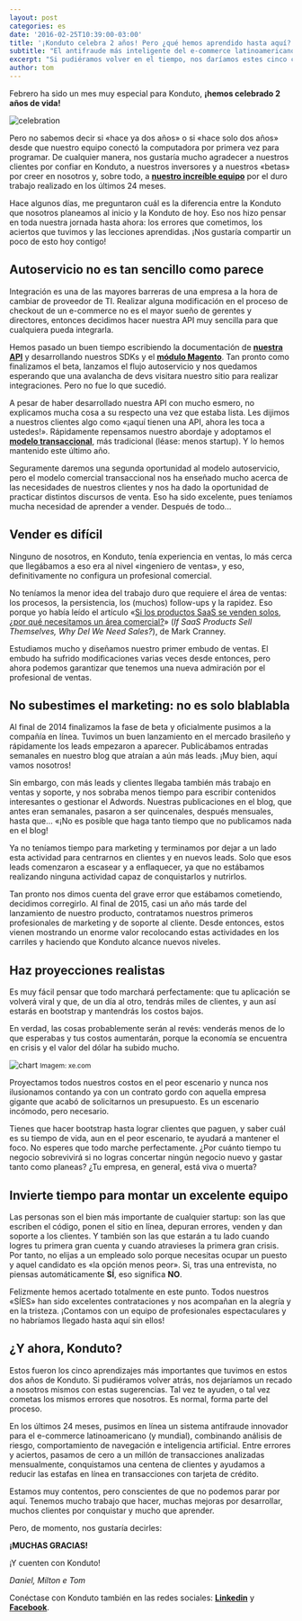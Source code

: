 ```yaml
---
layout: post
categories: es
date: '2016-02-25T10:39:00-03:00'
title: '¡Konduto celebra 2 años! Pero ¿qué hemos aprendido hasta aquí?'
subtitle: "El antifraude más inteligente del e-commerce latinoamericano conmemora dos años de vida"
excerpt: "Si pudiéramos volver en el tiempo, nos daríamos estes cinco consejos"
author: tom
---
```


Febrero ha sido un mes muy especial para Konduto, **¡hemos celebrado 2 años de vida!**

![celebration](/images/160225-celebrate.gif)

Pero no sabemos decir si «hace ya dos años» o si «hace solo dos años» desde que nuestro equipo conectó la computadora por primera vez para programar. De cualquier manera, nos gustaría mucho agradecer a nuestros clientes por confiar en Konduto, a nuestros inversores y a nuestros «betas» por creer en nosotros y, sobre todo, a **[nuestro increíble equipo](https://www.konduto.com/es/about/?utm_source=konduto&utm_medium=blog-es&utm_campaign=conteudo-2a)** por el duro trabajo realizado en los últimos 24 meses.

Hace algunos días, me preguntaron cuál es la diferencia entre la Konduto que nosotros planeamos al inicio y la Konduto de hoy. Eso nos hizo pensar en toda nuestra jornada hasta ahora: los errores que cometimos, los aciertos que tuvimos y las lecciones aprendidas. ¡Nos gustaría compartir un poco de esto hoy contigo!

## Autoservicio no es tan sencillo como parece

Integración es una de las mayores barreras de una empresa a la hora de cambiar de proveedor de TI. Realizar alguna modificación en el proceso de checkout de un e-commerce no es el mayor sueño de gerentes y directores, entonces decidimos hacer nuestra API muy sencilla para que cualquiera pueda integrarla.

Hemos pasado un buen tiempo escribiendo la documentación de **[nuestra API](http://docs.konduto.com/?utm_source=konduto&utm_medium=blog-es&utm_campaign=conteudo-2a)** y desarrollando nuestros SDKs y el **[módulo Magento](https://www.magentocommerce.com/magento-connect/konduto-fraud-detection-service.html)**. Tan pronto como finalizamos el beta, lanzamos el flujo autoservicio y nos quedamos esperando que una avalancha de devs visitara nuestro sitio para realizar integraciones. Pero no fue lo que sucedió.

A pesar de haber desarrollado nuestra API con mucho esmero, no explicamos mucha cosa a su respecto una vez que estaba lista. Les dijimos a nuestros clientes algo como «¡aquí tienen una API, ahora les toca a ustedes!». Rápidamente repensamos nuestro abordaje y adoptamos el **[modelo transaccional](http://chaotic-flow.com/saas-startup-strategy-three-saas-sales-models/)**, más tradicional (léase: menos startup). Y lo hemos mantenido este último año.

Seguramente daremos una segunda oportunidad al modelo autoservicio, pero el modelo comercial transaccional nos ha enseñado mucho acerca de las necesidades de nuestros clientes y nos ha dado la oportunidad de practicar distintos discursos de venta. Eso ha sido excelente, pues teníamos mucha necesidad de aprender a vender. Después de todo... 

## Vender es difícil

Ninguno de nosotros, en Konduto, tenía experiencia en ventas, lo más cerca que llegábamos a eso era al nivel «ingeniero de ventas», y eso, definitivamente no configura un profesional comercial.

No teníamos la menor idea del trabajo duro que requiere el área de ventas: los procesos, la persistencia, los (muchos) follow-ups y la rapidez. Eso porque yo había leído el artículo «[Si los productos SaaS se venden solos, ¿por qué necesitamos un área comercial?](http://a16z.com/2014/05/30/selling-saas-products-dont-sell-themselves/)» (*If SaaS Products Sell Themselves, Why Del We Need Sales?*), de Mark Cranney.

Estudiamos mucho y diseñamos nuestro primer embudo de ventas. El embudo ha sufrido modificaciones varias veces desde entonces, pero ahora podemos garantizar que tenemos una nueva admiración por el profesional de ventas.

## No subestimes el marketing: no es solo blablabla

Al final de 2014 finalizamos la fase de beta y oficialmente pusimos a la compañía en línea. Tuvimos un buen lanzamiento en el mercado brasileño y rápidamente los leads empezaron a aparecer. Publicábamos entradas semanales en nuestro blog que atraían a aún más leads. ¡Muy bien, aquí vamos nosotros!

Sin embargo, con más leads y clientes llegaba también más trabajo en ventas y soporte, y nos sobraba menos tiempo para escribir contenidos interesantes o gestionar el Adwords. Nuestras publicaciones en el blog, que antes eran semanales, pasaron a ser quincenales, después mensuales, hasta que… «¡No es posible que haga tanto tiempo que no publicamos nada en el blog!

Ya no teníamos tiempo para marketing y terminamos por dejar a un lado esta actividad para centrarnos en clientes y en nuevos leads. Solo que esos leads comenzaron a escasear y a enflaquecer, ya que no estábamos realizando ninguna actividad capaz de conquistarlos y nutrirlos.

Tan pronto nos dimos cuenta del grave error que estábamos cometiendo, decidimos corregirlo. Al final de 2015, casi un año más tarde del lanzamiento de nuestro producto, contratamos nuestros primeros profesionales de marketing y de soporte al cliente. Desde entonces, estos vienen mostrando un enorme valor recolocando estas actividades en los carriles y haciendo que Konduto alcance nuevos niveles.

## Haz proyecciones realistas

Es muy fácil pensar que todo marchará perfectamente: que tu aplicación se volverá viral y que, de un día al otro, tendrás miles de clientes, y aun así estarás en bootstrap y mantendrás los costos bajos.

En verdad, las cosas probablemente serán al revés: venderás menos de lo que esperabas y tus costos aumentarán, porque la economía se encuentra en crisis y el valor del dólar ha subido mucho.

![chart](/images/160225-brl-usd-chart.PNG)
<small>Imagem: xe.com</small>

Proyectamos todos nuestros costos en el peor escenario y nunca nos ilusionamos contando ya con un contrato gordo con aquella empresa gigante que acabó de solicitarnos un presupuesto. Es un escenario incómodo, pero necesario.

Tienes que hacer bootstrap hasta lograr clientes que paguen, y saber cuál es su tiempo de vida, aun en el peor escenario, te ayudará a mantener el foco. No esperes que todo marche perfectamente. ¿Por cuánto tiempo tu negocio sobrevivirá si no logras concertar ningún negocio nuevo y gastar tanto como planeas? ¿Tu empresa, en general, está viva o muerta?

## Invierte tiempo para montar un excelente equipo

Las personas son el bien más importante de cualquier startup: son las que escriben el código, ponen el sitio en línea, depuran errores, venden y dan soporte a los clientes. Y también son las que estarán a tu lado cuando logres tu primera gran cuenta y cuando atravieses la primera gran crisis. Por tanto, no elijas a un empleado solo porque necesitas ocupar un puesto y aquel candidato es «la opción menos peor». Si, tras una entrevista, no piensas automáticamente **SÍ**, eso significa **NO**.

Felizmente hemos acertado totalmente en este punto. Todos nuestros «SÍES» han sido excelentes contrataciones y nos acompañan en la alegría y en la tristeza. ¡Contamos con un equipo de profesionales espectaculares y no habríamos llegado hasta aquí sin ellos! 

## ¿Y ahora, Konduto?

Estos fueron los cinco aprendizajes más importantes que tuvimos en estos dos años de Konduto. Si pudiéramos volver atrás, nos dejaríamos un recado a nosotros mismos con estas sugerencias. Tal vez te ayuden, o tal vez cometas los mismos errores que nosotros. Es normal, forma parte del proceso.

En los últimos 24 meses, pusimos en línea un sistema antifraude innovador para el e-commerce latinoamericano (y mundial), combinando análisis de riesgo, comportamiento de navegación e inteligencia artificial. Entre errores y aciertos, pasamos de cero a un millón de transacciones analizadas mensualmente, conquistamos una centena de clientes y ayudamos a reducir las estafas en línea en transacciones con tarjeta de crédito.

Estamos muy contentos, pero conscientes de que no podemos parar por aquí. Tenemos mucho trabajo que hacer, muchas mejoras por desarrollar, muchos clientes por conquistar y mucho que aprender.

Pero, de momento, nos gustaría decirles:

**¡MUCHAS GRACIAS!**

¡Y cuenten con Konduto!

*Daniel, Milton e Tom*

Conéctase con Konduto también en las redes sociales: **[Linkedin](https://www.linkedin.com/company/konduto?trk=company_logo)** y **[Facebook](https://www.facebook.com/konduto?fref=ts)**.
